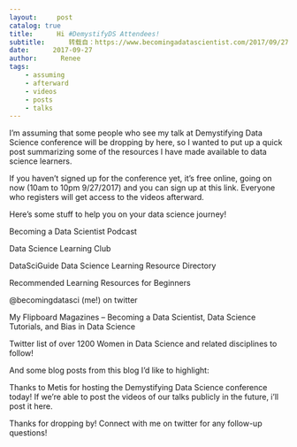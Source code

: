 ```yaml
---
layout:     post
catalog: true
title:      Hi #DemystifyDS Attendees!
subtitle:      转载自：https://www.becomingadatascientist.com/2017/09/27/hi-demystifyds-attendees/
date:      2017-09-27
author:      Renee
tags:
    - assuming
    - afterward
    - videos
    - posts
    - talks
---
```


I’m assuming that some people who see my talk at Demystifying Data Science conference will be dropping by here, so I wanted to put up a quick post summarizing some of the resources I have made available to data science learners.

If you haven’t signed up for the conference yet, it’s free online, going on now (10am to 10pm 9/27/2017) and you can sign up at this link. Everyone who registers will get access to the videos afterward.

Here’s some stuff to help you on your data science journey!

Becoming a Data Scientist Podcast

Data Science Learning Club

DataSciGuide Data Science Learning Resource Directory

Recommended Learning Resources for Beginners

@becomingdatasci (me!) on twitter

My Flipboard Magazines – Becoming a Data Scientist, Data Science Tutorials, and Bias in Data Science

Twitter list of over 1200 Women in Data Science and related disciplines to follow!

And some blog posts from this blog I’d like to highlight:

Thanks to Metis for hosting the Demystifying Data Science conference today! If we’re able to post the videos of our talks publicly in the future, i’ll post it here.

Thanks for dropping by! Connect with me on twitter for any follow-up questions!
